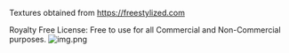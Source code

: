 Textures obtained from https://freestylized.com

Royalty Free License: Free to use for all Commercial and Non-Commercial purposes.
![img.png](img.png)